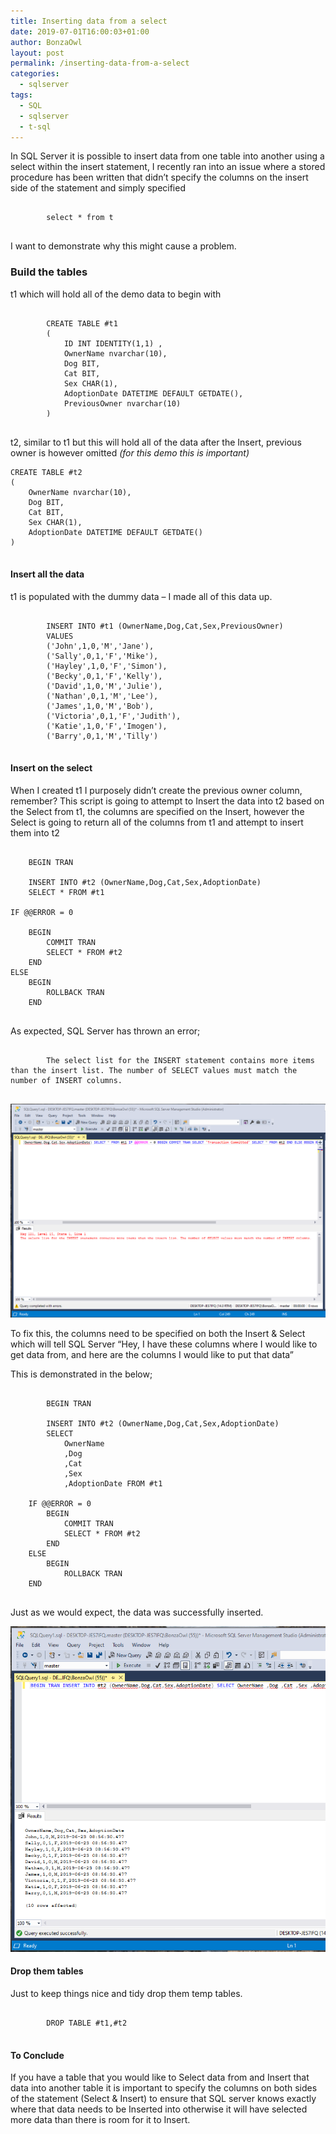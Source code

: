 ```yaml
---
title: Inserting data from a select
date: 2019-07-01T16:00:03+01:00
author: BonzaOwl
layout: post
permalink: /inserting-data-from-a-select
categories:
  - sqlserver
tags:
  - SQL
  - sqlserver
  - t-sql
---
```

In SQL Server it is possible to insert data from one table into another using a select within the insert statement, I recently ran into an issue where a stored procedure has been written that didn&#8217;t specify the columns on the insert side of the statement and simply specified

<pre>
    <code class="sql">
        select * from t
    </code>
</pre>

I want to demonstrate why this might cause a problem.

### Build the tables

t1 which will hold all of the demo data to begin with

<pre>
    <code class="sql">
        CREATE TABLE #t1 
        (
            ID INT IDENTITY(1,1) ,
            OwnerName nvarchar(10),
            Dog BIT,
            Cat BIT,
            Sex CHAR(1),
            AdoptionDate DATETIME DEFAULT GETDATE(),
            PreviousOwner nvarchar(10)
        )
    </code>
</pre>

t2, similar to t1 but this will hold all of the data after the Insert, previous owner is however omitted _(for this demo this is important)_

<pre>
<code class="sql">CREATE TABLE #t2 
(
    OwnerName nvarchar(10),
    Dog BIT,
    Cat BIT,
    Sex CHAR(1),
    AdoptionDate DATETIME DEFAULT GETDATE()
)
</code>
</pre>

#### Insert all the data

t1 is populated with the dummy data &#8211; I made all of this data up.

<pre>
    <code class="sql">
        INSERT INTO #t1 (OwnerName,Dog,Cat,Sex,PreviousOwner)
        VALUES
        ('John',1,0,'M','Jane'),
        ('Sally',0,1,'F','Mike'),
        ('Hayley',1,0,'F','Simon'),
        ('Becky',0,1,'F','Kelly'),
        ('David',1,0,'M','Julie'),
        ('Nathan',0,1,'M','Lee'),
        ('James',1,0,'M','Bob'),
        ('Victoria',0,1,'F','Judith'),
        ('Katie',1,0,'F','Imogen'),
        ('Barry',0,1,'M','Tilly')
    </code>
</pre>

#### Insert on the select

When I created t1 I purposely didn&#8217;t create the previous owner column, remember? This script is going to attempt to Insert the data into t2 based on the Select from t1, the columns are specified on the Insert, however the Select is going to return all of the columns from t1 and attempt to insert them into t2

<pre>
<code class="sql">
    BEGIN TRAN

    INSERT INTO #t2 (OwnerName,Dog,Cat,Sex,AdoptionDate)
    SELECT * FROM #t1

IF @@ERROR = 0 

    BEGIN
        COMMIT TRAN
        SELECT * FROM #t2
    END
ELSE
    BEGIN  
        ROLLBACK TRAN
    END
    </code>
</pre>

As expected, SQL Server has thrown an error;

<pre>
    <code class="sql">
        The select list for the INSERT statement contains more items than the insert list. The number of SELECT values must match the number of INSERT columns.
    </code>
</pre>

![Inserting From Select](/assets/img/Insert-from-select.png)

To fix this, the columns need to be specified on both the Insert & Select which will tell SQL Server &#8220;Hey, I have these columns where I would like to get data from, and here are the columns I would like to put that data&#8221;

This is demonstrated in the below;

<pre>
    <code class="sql">
        BEGIN TRAN

        INSERT INTO #t2 (OwnerName,Dog,Cat,Sex,AdoptionDate)
        SELECT 
            OwnerName
            ,Dog
            ,Cat
            ,Sex
            ,AdoptionDate FROM #t1

    IF @@ERROR = 0 
        BEGIN
            COMMIT TRAN
            SELECT * FROM #t2
        END
    ELSE
        BEGIN  
            ROLLBACK TRAN
    END
   </code> 
</pre>

Just as we would expect, the data was successfully inserted.

![Inserting From Select](/assets/img/Insert-from-select2.png)

#### Drop them tables

Just to keep things nice and tidy drop them temp tables.

<pre>
    <code class="sql">
        DROP TABLE #t1,#t2
    </code>
</pre>

#### To Conclude

If you have a table that you would like to Select data from and Insert that data into another table it is important to specify the columns on both sides of the statement (Select & Insert) to ensure that SQL server knows exactly where that data needs to be Inserted into otherwise it will have selected more data than there is room for it to Insert.